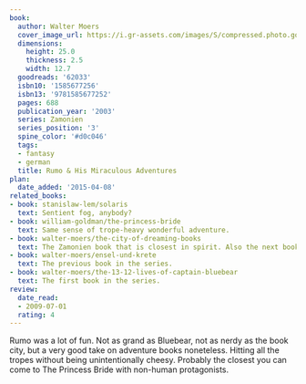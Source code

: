 ```yaml
---
book:
  author: Walter Moers
  cover_image_url: https://i.gr-assets.com/images/S/compressed.photo.goodreads.com/books/1348657010l/62033.jpg
  dimensions:
    height: 25.0
    thickness: 2.5
    width: 12.7
  goodreads: '62033'
  isbn10: '1585677256'
  isbn13: '9781585677252'
  pages: 688
  publication_year: '2003'
  series: Zamonien
  series_position: '3'
  spine_color: '#d0c046'
  tags:
  - fantasy
  - german
  title: Rumo & His Miraculous Adventures
plan:
  date_added: '2015-04-08'
related_books:
- book: stanislaw-lem/solaris
  text: Sentient fog, anybody?
- book: william-goldman/the-princess-bride
  text: Same sense of trope-heavy wonderful adventure.
- book: walter-moers/the-city-of-dreaming-books
  text: The Zamonien book that is closest in spirit. Also the next book in the series.
- book: walter-moers/ensel-und-krete
  text: The previous book in the series.
- book: walter-moers/the-13-12-lives-of-captain-bluebear
  text: The first book in the series.
review:
  date_read:
  - 2009-07-01
  rating: 4
---
```

Rumo was a lot of fun. Not as grand as Bluebear, not as nerdy as the book city, but a very good take on adventure books
noneteless. Hitting all the tropes without being unintentionally cheesy. Probably the closest you can come to The
Princess Bride with non-human protagonists.
